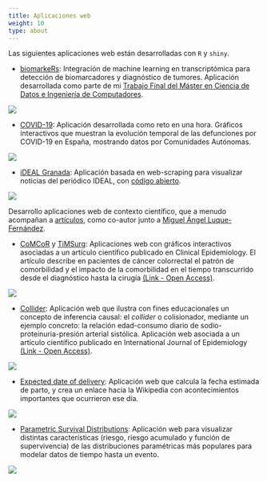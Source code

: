 ```yaml
---
title: Aplicaciones web
weight: 10
type: about
---
```


Las siguientes aplicaciones web están desarrolladas con `R` y `shiny`.

* [biomarkeRs](https://dredondo.shinyapps.io/biomarkeRs/): Integración de machine learning en transcriptómica para detección de biomarcadores y diagnóstico de tumores. Aplicación desarrollada como parte de mi [Trabajo Final del Máster en Ciencia de Datos e Ingeniería de Computadores](https://github.com/danielredondo/TFM_ciencia_de_datos).

![](/aplicaciones/biomarkers.png)

* [COVID-19](https://dredondo.shinyapps.io/covid/): Aplicación desarrollada como reto en una hora. Gráficos interactivos que muestran la evolución temporal de las defunciones por COVID-19 en España, mostrando datos por Comunidades Autónomas.

![](/aplicaciones/covid.png)

* [iDEAL Granada](http://bit.ly/iDEALgranada): Aplicación basada en web-scraping para visualizar noticias del periódico IDEAL, con [código abierto](https://github.com/danielredondo/iDEAL-Granada/blob/master/app.R).

![](/aplicaciones/ideal.png)

Desarrollo aplicaciones web de contexto científico, que a menudo acompañan a [artículos](/publicaciones), como co-autor junto a [Miguel Ángel Luque-Fernández](https://maluque.netlify.com).

* [CoMCoR](https://watzilei.com/shiny/CoMCoR/) y [TiMSurg](https://watzilei.com/shiny/timsurg/): Aplicaciones web con gráficos interactivos asociadas a un artículo científico publicado en Clinical Epidemiology. El artículo describe en pacientes de cáncer colorrectal el patrón de comorbilidad y el impacto de la comorbilidad en el tiempo transcurrido desde el diagnóstico hasta la cirugía  [(Link - Open Access)](http://doi.org/10.2147/CLEP.S229935).

![](/aplicaciones/gif.gif)

* [Collider](http://watzilei.com/shiny/collider/): Aplicación web que ilustra con fines educacionales un concepto de inferencia causal: el *collider* o colisionador, mediante un ejemplo concreto: la relación edad-consumo diario de sodio-proteinuria-presión arterial sistólica. Aplicación web asociada a un artículo científico publicado en International Journal of Epidemiology [(Link - Open Access)](https://doi.org/10.1093/ije/dyy275).

![](/aplicaciones/collider.png)

* [Expected date of delivery](http://watzilei.com/shiny/EDL/): Aplicación web que calcula la fecha estimada de parto, y crea un enlace hacia la Wikipedia con acontecimientos importantes que ocurrieron ese día.

![](/aplicaciones/edl.png)

* [Parametric Survival Distributions](http://watzilei.com/shiny/Pardist/): Aplicación web para visualizar distintas características (riesgo, riesgo acumulado y función de supervivencia) de las distribuciones paramétricas más populares para modelar datos de tiempo hasta un evento.

![](pardist.png)